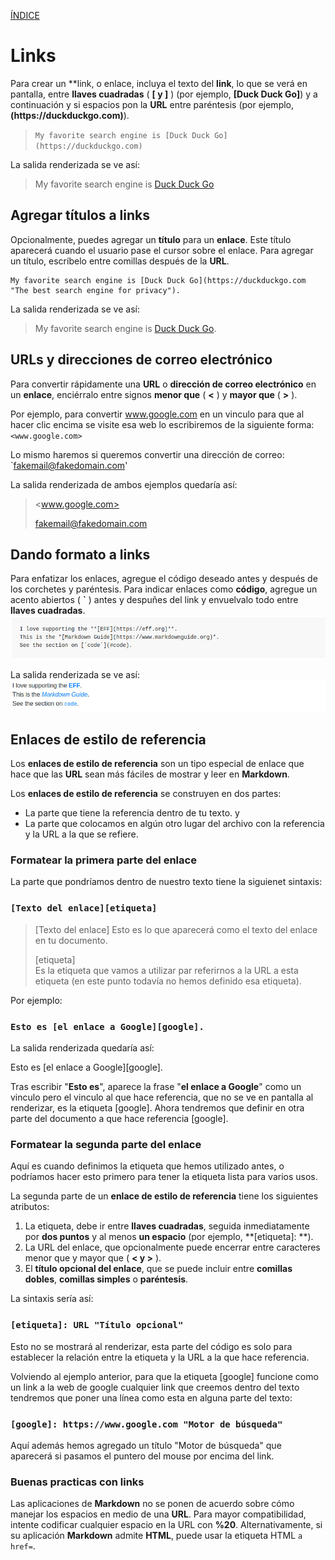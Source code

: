 [ÍNDICE](https://github.com/Zet0699/Guia_markdown/blob/Zet_main/README.md)


# **Links**

Para crear un **link, o enlace, incluya el texto del **link**, lo que se verá en pantalla, entre **llaves cuadradas** \( **\[ y \]** \) (por ejemplo, **\[Duck Duck Go\]**) y a continuación y si espacios pon la **URL** entre paréntesis (por ejemplo, **\(https:\/\/duckduckgo.com\)**).   
> `My favorite search engine is [Duck Duck Go](https://duckduckgo.com)`

La salida renderizada se ve así:
> My favorite search engine is [Duck Duck Go](https://duckduckgo.com)


## **Agregar títulos a links**

Opcionalmente, puedes agregar un **título** para un **enlace**. 
Este título aparecerá cuando el usuario pase el cursor sobre el enlace. 
Para agregar un título, escríbelo entre comillas después de la **URL**.   
```
My favorite search engine is [Duck Duck Go](https://duckduckgo.com "The best search engine for privacy").
```

La salida renderizada se ve así:   
> My favorite search engine is [Duck Duck Go](https://duckduckgo.com "The best search engine for privacy").

## **URLs y direcciones de correo electrónico**

Para convertir rápidamente una **URL** o **dirección de correo electrónico** en un **enlace**, enciérralo entre signos **menor que** \( **\<** \) y **mayor que** \( **\>** \).   

Por ejemplo, para convertir www.google.com en un vinculo para que al hacer clic encima se visite esa web lo escribiremos de la siguiente forma:
`<www.google.com>`

Lo mismo haremos si queremos convertir una dirección de correo:
`<fakemail@fakedomain.com>'

La salida renderizada de ambos ejemplos quedaría así:   
> <www.google.com>
>
> <fakemail@fakedomain.com>


## **Dando formato a links**

Para enfatizar los enlaces, agregue el código deseado antes y después de los corchetes y paréntesis. 
Para indicar enlaces como **código**, agregue un acento abiertos \( **\`** \) antes y despuñes del link y envuelvalo todo entre **llaves cuadradas**.
![links_07](/IMG/links_07.jpg "Formato en links")

La salida renderizada se ve así:
![links_08](/IMG/links_08.jpg "Salida renderizada")


## **Enlaces de estilo de referencia**

Los **enlaces de estilo de referencia** son un tipo especial de enlace que hace que las **URL** sean más fáciles de mostrar y leer en **Markdown**. 

Los **enlaces de estilo de referencia** se construyen en dos partes: 
* La parte que tiene la referencia dentro de tu texto.
y 
* La parte que colocamos en algún otro lugar del archivo con la referencia y la URL a la que se refiere.

### **Formatear la primera parte del enlace**

La parte que pondríamos dentro de nuestro texto tiene la siguienet sintaxis:
### `[Texto del enlace][etiqueta]`


> [Texto del enlace] 
> 	Esto es lo que aparecerá como el texto del enlace en tu documento.
> 
> [etiqueta]  
> 	Es la etiqueta que vamos a utilizar par referirnos a la URL a esta etiqueta (en este punto todavía no hemos definido esa etiqueta).


Por ejemplo:
### `Esto es [el enlace a Google][google].`

La salida renderizada quedaría así:

Esto es [el enlace a Google][google].

Tras escribir "**Esto es**", aparece la frase "**el enlace a Google**" como un vinculo pero el vinculo al que hace referencia, que no se ve en pantalla al renderizar, es la etiqueta \[google\].
Ahora tendremos que definir en otra parte del documento a que hace referencia \[google\].


### **Formatear la segunda parte del enlace**

Aquí es cuando definimos la etiqueta que hemos utilizado antes, o podríamos hacer esto primero para tener la etiqueta lista para varios usos.

La segunda parte de un **enlace de estilo de referencia** tiene los siguientes atributos:

1. La etiqueta, debe ir entre **llaves cuadradas**, seguida inmediatamente por **dos puntos** y al menos **un espacio** (por ejemplo, **\[etiqueta\]: **).
2. La URL del enlace, que opcionalmente puede encerrar entre caracteres menor que y mayor que \( **\< y \>** \).
3. El **título opcional del enlace**, que se puede incluir entre **comillas dobles**, **comillas simples** o **paréntesis**.

La sintaxis sería así:
### `[etiqueta]: URL "Título opcional"`

Esto no se mostrará al renderizar, esta parte del código es solo para establecer la relación entre la etiqueta y la URL a la que hace referencia.

Volviendo al ejemplo anterior, para que la etiqueta \[google\] funcione como un link a la web de google cualquier link que creemos dentro del texto tendremos que poner una línea como esta en alguna parte del texto:

### `[google]: https://www.google.com "Motor de búsqueda"`

Aquí además hemos agregado un título "Motor de búsqueda" que aparecerá si pasamos el puntero del mouse por encima del link.


### **Buenas practicas con links**

Las aplicaciones de **Markdown** no se ponen de acuerdo sobre cómo manejar los espacios en medio de una **URL**. 
Para mayor compatibilidad, intente codificar cualquier espacio en la URL con **\%20**. 
Alternativamente, si su aplicación **Markdown** admite **HTML**, puede usar la etiqueta HTML `a href=`.



















